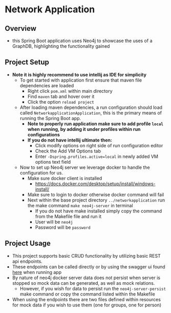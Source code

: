 # Network Application 

## Overview
- this Spring Boot application uses Neo4j to showcase the uses of a GraphDB, highlighting the functionality gained

## Project Setup
- **Note it is highly recommend to use intellij as IDE for simplicity**
  - To get started with application first ensure that maven file dependencies are loaded
    - Right click `pom.xml` within main directory
    - Find `maven` tab and hover over it
    - Click the option `reload project`
  - After loading maven dependencies, a run configuration should load called `NetworkapplicationApplication`, this is the primary means of running the Spring Boot app.
    - **Note to properly run application make sure to add profile `local` when running, by adding it under profiles within run configurations**
    - **If you do not have intellij ultimate then:**
      - Click modify options on right side of run configuration editor
      - Check the Add VM Options tab
      - Enter `-Dspring.profiles.active=local` in newly added VM options text field 
  - Now to set up Neo4j server we leverage docker to handle the configuration for us.
    - Make sure docker client is installed
      - https://docs.docker.com/desktop/setup/install/windows-install/
    - Make sure to login to docker otherwise docker command will fail
    - Next within the base project directory `../networkapplication` run the make command `make neo4j-server` in terminal
      - If you do not have make installed simply copy the command from the Makefile file and run it
      - User will be `neo4j`
      - Password will be `password`

## Project Usage
- This project supports basic CRUD functionality by utilizing basic REST api endpoints.
- These endpoints can be called directly or by using the swagger ui found [here](http://localhost:8080/swagger-ui/index.html) when running app
- By nature of neo4j docker server data does not persist when server is stopped so mock data can be generated, as well as mock relations.
  - However, if you wish for data to persist run the `neo4j-server-persist` make command or copy the command listed within the Makefile
- When using the endpoints there are two files defined within resources for mock data if you wish to use them (one for groups, one for person)